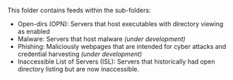 This folder contains feeds within the sub-folders:
- Open-dirs (OPN):  Servers that host executables with directory viewing as enabled
- Malware: Servers that host malware _(under development)_
- Phishing: Maliciously webpages that are intended for cyber attacks and credential harvesting _(under development)_
- Inaccessible List of Servers (ISL): Servers that historically had open directory listing but are now inaccessible.

